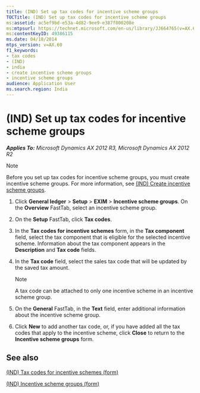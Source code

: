 ```yaml
---
title: (IND) Set up tax codes for incentive scheme groups
TOCTitle: (IND) Set up tax codes for incentive scheme groups
ms:assetid: ac5ef9bd-e53a-4d82-9ee9-e387f800208e
ms:mtpsurl: https://technet.microsoft.com/en-us/library/JJ664765(v=AX.60)
ms:contentKeyID: 49386115
ms.date: 04/18/2014
mtps_version: v=AX.60
f1_keywords:
- tax codes
- (IND)
- india
- create incentive scheme groups
- incentive scheme groups
audience: Application User
ms.search.region: India
---
```


# (IND) Set up tax codes for incentive scheme groups 


_**Applies To:** Microsoft Dynamics AX 2012 R3, Microsoft Dynamics AX 2012 R2_


> [!NOTE]
> <P>Before you set up tax codes for incentive scheme groups, you must create incentive scheme groups. For more information, see <A href="ind-create-incentive-scheme-groups.md">(IND) Create incentive scheme groups</A>.</P>



1.  Click **General ledger** \> **Setup** \> **EXIM** \> **Incentive scheme groups**. On the **Overview** FastTab, select an incentive scheme group.

2.  On the **Setup** FastTab, click **Tax codes**.

3.  In the **Tax codes for incentive schemes** form, in the **Tax component** field, select the tax component that is eligible for the selected incentive scheme. Information about the tax component appears in the **Description** and **Tax code** fields.

4.  In the **Tax code** field, select the sales tax code that will be updated by the saved tax amount.
    

    > [!NOTE]
    > <P>A tax code can be attached to only one incentive scheme in an incentive scheme group.</P>



5.  On the **General** FastTab, in the **Text** field, enter additional information about the incentive scheme group.

6.  Click **New** to add another tax code, or, if you have added all the tax codes that apply to the incentive scheme, click **Close** to return to the **Incentive scheme groups** form.

## See also

[(IND) Tax codes for incentive schemes (form)](https://technet.microsoft.com/en-us/library/jj664578\(v=ax.60\))

[(IND) Incentive scheme groups (form)](https://technet.microsoft.com/en-us/library/jj664715\(v=ax.60\))

  


